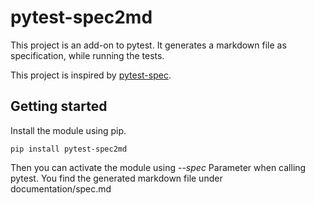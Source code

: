 # pytest-spec2md

This project is an add-on to pytest. It generates a markdown file as specification, while running the tests.

This project is inspired by [pytest-spec](https://github.com/pchomik/pytest-spec).

## Getting started

Install the module using pip.

```
pip install pytest-spec2md
```

Then you can activate the module using *--spec* Parameter when calling pytest. You find the generated markdown file
under documentation/spec.md
